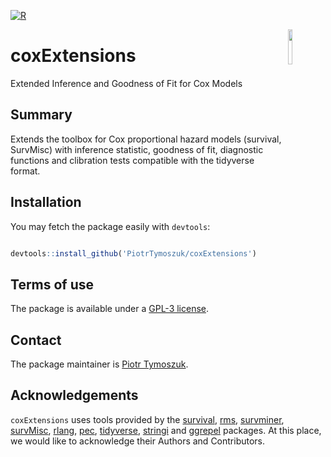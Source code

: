 [![R](https://github.com/PiotrTymoszuk/coxExtensions/actions/workflows/r.yml/badge.svg)](https://github.com/PiotrTymoszuk/coxExtensions/actions/workflows/r.yml)

<img src="https://user-images.githubusercontent.com/80723424/226474877-98e6eb4e-daee-495e-90a4-ab110e281e08.png" width="12%" height="12%" align = "right">

# coxExtensions
Extended Inference and Goodness of Fit for Cox Models

## Summary

Extends the toolbox for Cox proportional hazard models (survival, SurvMisc) with inference statistic, goodness of fit, diagnostic functions and clibration tests compatible with the tidyverse format.

## Installation

You may fetch the package easily with `devtools`: 

```r

devtools::install_github('PiotrTymoszuk/coxExtensions')

```

## Terms of use

The package is available under a [GPL-3 license](https://github.com/PiotrTymoszuk/coxExtensions/blob/main/LICENSE).

## Contact

The package maintainer is [Piotr Tymoszuk](mailto:piotr.s.tymoszuk@gmail.com).

## Acknowledgements

`coxExtensions` uses tools provided by the [survival](https://cran.r-project.org/web/packages/survival/index.html), [rms](https://cran.r-project.org/web/packages/rms/index.html), [survminer](https://github.com/kassambara/survminer), [survMisc](https://cran.r-project.org/web/packages/survMisc/index.html), 
[rlang](https://rlang.r-lib.org/), [pec](https://cran.r-project.org/web/packages/pec/index.html), [tidyverse](https://www.tidyverse.org/), [stringi](https://stringi.gagolewski.com/) and [ggrepel](https://github.com/slowkow/ggrepel) packages. At this place, we would like to acknowledge their Authors and Contributors.
